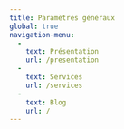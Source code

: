 ```yaml
---
title: Paramètres généraux
global: true
navigation-menu:
  - 
    text: Présentation
    url: /presentation
  - 
    text: Services
    url: /services
  - 
    text: Blog
    url: /
---
```


